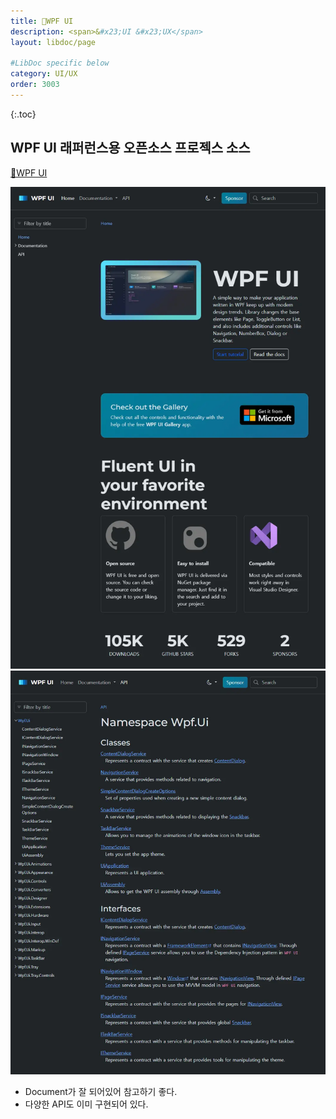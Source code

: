 ```yaml
---
title: 🔗WPF UI
description: <span>&#x23;UI &#x23;UX</span>
layout: libdoc/page

#LibDoc specific below
category: UI/UX
order: 3003
---
```

{:.toc}

## WPF UI 래퍼런스용 오픈소스 프로젝스 소스

[🔗WPF UI](https://wpfui.lepo.co/)

![](/assets/docs/3000_Uiux/3003/1.webp)
![](/assets/docs/3000_Uiux/3003/2.webp)

* Document가 잘 되어있어 참고하기 좋다.
* 다양한 API도 이미 구현되어 있다.
